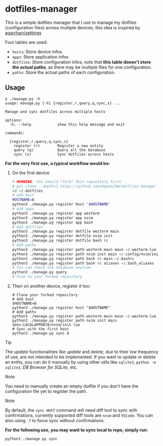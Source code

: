 # dotfiles-manager

This is a simple dotfiles manager that I use to manage my dotfiles (configuration files) across multiple devices,
this idea is inspired by [agarrharr/settings](https://github.com/agarrharr/settings)

Four tables are used:

- `hosts`: Store device infos
- `apps`: Store application infos
- `dotfiles`: Store configuration infos, note that **this table doesn't store the actual paths**, as there may be multiple files for one configuration.
- `paths`: Store the actual paths of each configuration.

## Usage

```plain
$ ./manage.py -h
usage: manage.py [-h] {register,r,query,q,sync,s} ...

Manage and sync dotfiles across multiple hosts

options:
  -h, --help            show this help message and exit

commands:

  {register,r,query,q,sync,s}
    register (r)        Register a new entity
    query (q)           Query all the database
    sync (s)            Sync dotfiles across hosts
```

**For the very first use, a typical workflow would be:**

1. On the first device

    ```bash
    # WARNING: You should *fork* this repository first
    # git clone --depth=1 https://github.com/AquanJSW/dotfiles-manager ~/.dotfiles
    cd ~/.dotfiles
    # Add host
    HOSTNAME=A
    python3 ./manage.py register host "$HOSTNAME"
    # Add apps
    python3 ./manage.py register app wezterm
    python3 ./manage.py register app nvim
    python3 ./manage.py register app bash
    # Add dotfiles
    python3 ./manage.py register dotfile wezterm main
    python3 ./manage.py register dotfile nvim init
    python3 ./manage.py register dotfile bash rc
    # Add paths
    python3 ./manage.py register path wezterm main main ~/.wezterm.lua
    python3 ./manage.py register path nvim init main ~/.config/nvim/init.lua
    python3 ./manage.py register path bash rc main ~/.bashrc
    python3 ./manage.py register path bash rc aliases ~/.bash_aliases
    # You can check the database anytime
    python3 ./manage.py query
    # Push to your forked repository
    ```

1. Then on another device, register it too:

    ```pwsh
    # Clone your forked repository
    # Add host
    $HOSTNAME=B
    python3 ./manage.py register host "$HOSTNAME"
    # Add paths
    python3 ./manage.py register path wezterm main main ~/.wezterm.lua
    python3 ./manage.py register path nvim init main $env:LOCALAPPDATA/nvim/init.lua
    # Sync with the first host
    python3 ./manage.py sync A
    ```
    
> [!TIP]
> The *update* functionalities like *update* and *delete*, due to their low
> frequency of use, are not intended to be implemented.
> If you want to update or delete an entity, you can do it manually by using
> other utils like `sqlite3`, `python -m sqlite3`, *DB Browser for SQLite*, etc.

> [!NOTE]
> You need to manually create an empty dotfile if you don't have the
> configuration file yet to register the path.

> [!NOTE]
> By default, the `sync HOST` command will need diff tool to sync with
> confirmations, currently supported diff tools are `nvim` and `VSCode`.
> You can also using `-f` to force sync without confirmations.

**For the following use, you may want to sync local to repo, simply run:**

```bash
python3 ./manage.py sync
```
